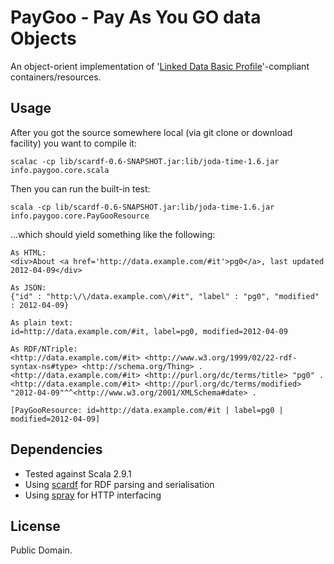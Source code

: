 # PayGoo - Pay As You GO data Objects

An object-orient implementation of '[Linked Data Basic Profile](http://www.w3.org/Submission/2012/SUBM-ldbp-20120326/ "Linked Data Basic Profile 1.0")'-compliant containers/resources.

## Usage

After you got the source somewhere local (via git clone or download facility) you want to compile it:

	scalac -cp lib/scardf-0.6-SNAPSHOT.jar:lib/joda-time-1.6.jar info.paygoo.core.scala

Then you can run the built-in test:

	scala -cp lib/scardf-0.6-SNAPSHOT.jar:lib/joda-time-1.6.jar info.paygoo.core.PayGooResource

...which should yield something like the following:

	As HTML:
	<div>About <a href='http://data.example.com/#it'>pg0</a>, last updated 2012-04-09</div>

	As JSON:
	{"id" : "http:\/\/data.example.com\/#it", "label" : "pg0", "modified" : 2012-04-09}

	As plain text:
	id=http://data.example.com/#it, label=pg0, modified=2012-04-09

	As RDF/NTriple:
	<http://data.example.com/#it> <http://www.w3.org/1999/02/22-rdf-syntax-ns#type> <http://schema.org/Thing> .
	<http://data.example.com/#it> <http://purl.org/dc/terms/title> "pg0" .
	<http://data.example.com/#it> <http://purl.org/dc/terms/modified> "2012-04-09"^^<http://www.w3.org/2001/XMLSchema#date> .

	[PayGooResource: id=http://data.example.com/#it | label=pg0 | modified=2012-04-09]
	
## Dependencies

* Tested against Scala 2.9.1
* Using [scardf](http://code.google.com/p/scardf/ "Scala RDF API - Google Project Hosting") for RDF parsing and serialisation
* Using [spray](spray.cc "A suite of lightweight Scala libraries for building and consuming RESTful web services on top of Akka") for HTTP interfacing

## License

Public Domain.
